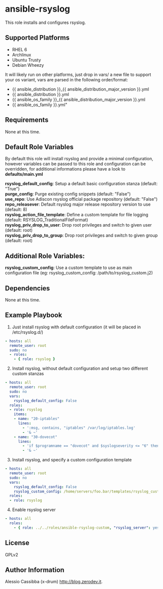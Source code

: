 ansible-rsyslog
=========

This role installs and configures rsyslog.

Supported Platforms
-------------------

* RHEL 6
* Archlinux
* Ubuntu Trusty
* Debian Wheezy

It will likely run on other platforms, just drop in vars/ a new file to support your os variant, vars are parsed in the following order/format:
* {{ ansible_distribution }}_{{ ansible_distribution_major_version }}.yml
* {{ ansible_distribution }}.yml
* {{ ansible_os_family }}_{{ ansible_distribution_major_version }}.yml
* {{ ansible_os_family }}.yml"

Requirements
------------

None at this time.

Default Role Variables
--------------

By default this role will install rsyslog and provide a minimal configuration, however variables can be passed to this role
and configuration can be overridden, for additional informations please have a look to **defaults/main.yml**


**rsyslog_default_config**: Setup a default basic configuration stanza (default: "True")  
**purge_config**: Purge existing config snippets (default: "False")  
**use_repo**: Use Adiscon rsyslog official package repository (default: "False")  
**repo_releasever**: Default rsyslog major release repository version to use (default: 8)  
**rsyslog_action_file_template**: Define a custom template for file logging (default: RSYSLOG_TraditionalFileFormat)  
**rsyslog_priv_drop_to_user**: Drop root privileges and switch to given user (default: root)  
**rsyslog_priv_drop_to_group**: Drop root privileges and switch to given group (default: root)  

Additional Role Variables:
--------------
**rsyslog_custom_config**: Use a custom template to use as main configuration file (eg: rsyslog_custom_config: /path/to/rsyslog_custom.j2)  


Dependencies
------------

None at this time.

Example Playbook
----------------
1) Just install rsyslog with default configuration (it will be placed in /etc/rsyslog.d/)
```yaml
- hosts: all
  remote_user: root
  sudo: no
  - roles: 
    - { role: rsyslog }
```
2) Install rsyslog, without default configuration and setup two different custom stanzas
```yaml
- hosts: all
  remote_user: root
  sudo: no
  vars:
    rsyslog_default_config: False
  roles:
  - role: rsyslog
    items:
    - name: "20-iptables"
      lines: 
        - ':msg, contains, "iptables" /var/log/iptables.log'
        - '& ~'
    - name: "30-dovecot"
      lines: 
        - 'if $programname == "dovecot" and $syslogseverity <= "6" then ~'
        - '& ~'
```
3) Install rsyslog, and specify a custom configuration template
```yaml
- hosts: all
  remote_user: root
  sudo: no
  vars:
    rsyslog_default_config: False
    rsyslog_custom_config: /home/servers/foo.bar/templates/rsyslog_custom.j2
  roles:
  - role: rsyslog

```
4) Enable rsyslog server
```yaml
- hosts: all
  roles:
    - { role: ../../roles/ansible-rsyslog-custom, "rsyslog_server": yes }
```

License
-------

GPLv2

Author Information
------------------

Alessio Cassibba (x-drum) http://blog.zerodev.it.
